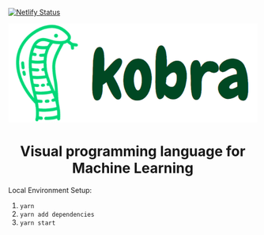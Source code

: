 [![Netlify Status](https://api.netlify.com/api/v1/badges/e4c1240b-6c4c-46ba-85b5-c5f61d4354e7/deploy-status)](https://app.netlify.com/sites/kobra/deploys)

<p align="center">
  <img width="3.0813253012*2.5" height="200" src="old/src/assets/readme_logo.png">
  <h1 align="center">Visual programming language for Machine Learning</h1>
</p>

Local Environment Setup:
1. `yarn`
2. `yarn add dependencies`
3. `yarn start`
